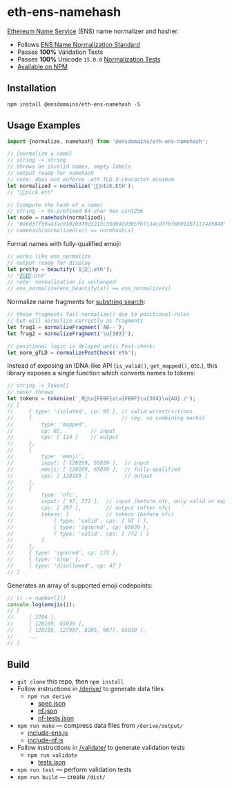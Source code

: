 # eth-ens-namehash

[Ethereum Name Service](https://ens.domains/) (ENS) name normalizer and hasher.

* Follows [ENS Name Normalization Standard](https://github.com/adraffy/ensip-norm/blob/main/draft.md)
* Passes **100%** Validation Tests
* Passes **100%** Unicode `15.0.0` [Normalization Tests](https://www.unicode.org/Public/15.0.0/ucd/NormalizationTest.txt)
* [Available on NPM](https://www.npmjs.com/package/@ensdomains/eth-ens-namehash)

## Installation

`npm install @ensdomains/eth-ens-namehash -S`

## Usage Examples

```Javascript
import {normalize, namehash} from '@ensdomains/eth-ens-namehash';

// [normalize a name]
// string -> string
// throws on invalid names, empty labels
// output ready for namehash
// note: does not enforce .eth TLD 3-character minimum
let normalized = normalize('👨️‍💻nIcK.EtH');
// "👨‍💻nick.eth"

// [compute the hash of a name]
// string -> 0x-prefixed 64-char hex uint256
let node = namehash(normalized);
// "0x6d3ff59a43ac0182b379d3213c30db92d385fbfc34cd77bf66012bf117445848"
// namehash(normalized(x)) == normhash(x)
```
Format names with fully-qualified emoji:
```JavaScript
// works like ens_normalize
// output ready for display
let pretty = beautify('1⃣2⃣.eth'); 
// "1️⃣2️⃣.eth"
// note: normalization is unchanged:
// ens_normalize(ens_beautify(x)) == ens_normalize(x)
```

Normalize name fragments for [substring search](./test/fragment.js):
```Javascript
// these fragments fail normalize() due to positional-rules
// but will normalize correctly as fragments
let frag1 = normalizeFragment('AB--');
let frag2 = normalizeFragment('\u{303}');

// positional logic is delayed until Post-check:
let norm_gTLD = normalizePostCheck('eth');
```

Instead of exposing an IDNA-like API (`is_valid()`, `get_mapped()`, etc.), this library exposes a single function which converts names to tokens:
```JavaScript
// string -> Token[]
// never throws
let tokens = tokenize('_R💩\u{FE0F}a\u{FE0F}\u{304}\u{AD}./');
// [
//     { type: 'isolated', cp: 95 }, // valid w/restrictions
//     {                             // (eg. no combining marks)
//         type: 'mapped', 
//         cp: 82,         // input
//         cps: [ 114 ]    // output
//     }, 
//     { 
//         type: 'emoji',
//         input: [ 128169, 65039 ],  // input 
//         emoji: [ 128169, 65039 ],  // fully-qualified
//         cps: [ 128169 ]            // output
//     },
//     {
//         type: 'nfc',
//         input: [ 97, 772 ],  // input (before nfc, only valid or mapped)
//         cps: [ 257 ],        // output (after nfc)
//         tokens: [            // tokens (before nfc)
//             { type: 'valid', cps: [ 97 ] },
//             { type: 'ignored', cp: 65039 },
//             { type: 'valid', cps: [ 772 ] }
//         ]
//     },
//     { type: 'ignored', cp: 173 },
//     { type: 'stop' },
//     { type: 'disallowed', cp: 47 }
// ]
```

Generates an array of supported emoji codepoints:
```Javascript
// () -> number[][]
console.log(emojis());
// [
//     [ 2764 ],
//     [ 128169, 65039 ],
//     [ 128105, 127997, 8205, 9877, 65039 ],
//     ...
// ]
```


## Build

* `git clone` this repo, then `npm install` 
* Follow instructions in [/derive/](./derive/) to generate data files
	* `npm run derive` 
		* [spec.json](./derive/output/spec.json)
		* [nf.json](./derive/output/nf.json)
		* [nf-tests.json](./derive/output/nf-tests.json)
* `npm run make` — compress data files from `/derive/output/`
	* [include-ens.js](./src/include-ens.js)
	* [include-nf.js](./src/include-nf.js)
* Follow instructions in [/validate/](./validate/) to generate validation tests
	* `npm run validate`
		* [tests.json](./validate/tests.json)
* `npm run test` — perform validation tests
* `npm run build` — create `/dist/`
